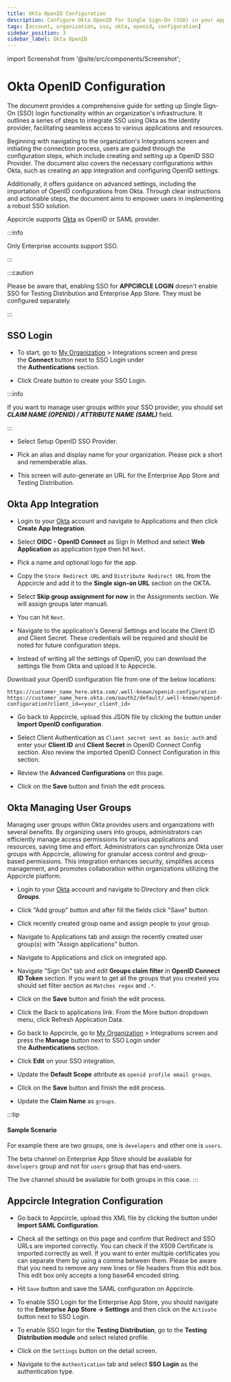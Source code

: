 ```yaml
---
title: Okta OpenID Configuration
description: Configure Okta OpenID for Single Sign-On (SSO) in your app. A detailed guide to boost security and simplify user logins with Appcircle.
tags: [account, organization, sso, okta, openid, configuration]
sidebar_position: 3
sidebar_label: Okta OpenID
---
```


import Screenshot from '@site/src/components/Screenshot';

# Okta OpenID Configuration

The document provides a comprehensive guide for setting up Single Sign-On (SSO) login functionality within an organization's infrastructure.
It outlines a series of steps to integrate SSO using Okta as the identity provider, facilitating seamless access to various applications and resources.

Beginning with navigating to the organization's Integrations screen and initiating the connection process, users are guided through the configuration steps, which include creating and setting up a OpenID SSO Provider.
The document also covers the necessary configurations within Okta, such as creating an app integration and configuring OpenID settings.

Additionally, it offers guidance on advanced settings, including the importation of OpenID configurations from Okta.
Through clear instructions and actionable steps, the document aims to empower users in implementing a robust SSO solution.

Appcircle supports [Okta](https://www.okta.com/) as OpenID or SAML provider.

:::info

Only Enterprise accounts support SSO.

:::

:::caution

Please be aware that, enabling SSO for **APPCIRCLE LOGIN** doesn't enable SSO for Testing Distribution and Enterprise App Store. They must be configured separately.

:::

## SSO Login

- To start, go to [My Organization](/account/my-organization) > Integrations screen and press the **Connect** button next to SSO Login under the **Authentications** section.

<Screenshot url='https://cdn.appcircle.io/docs/assets/integration-sso-connect-sso.png' />

- Click Create button to create your SSO Login.

<Screenshot url='https://cdn.appcircle.io/docs/assets/sso-login2.png' />

:::info

If you want to manage user groups within your SSO provider, you should set **_CLAIM NAME (OPENID) / ATTRIBUTE NAME (SAML)_** field.

:::

- Select Setup OpenID SSO Provider.

<Screenshot url='https://cdn.appcircle.io/docs/assets/sso-login3.png' />

- Pick an alias and display name for your organization. Please pick a short and rememberable alias.

- This screen will auto-generate an URL for the Enterprise App Store and Testing Distribution.

<Screenshot url='https://cdn.appcircle.io/docs/assets/integration-sso-openid-alias.png' />

## Okta App Integration

- Login to your [Okta](https://www.okta.com/) account and navigate to Applications and then click **Create App Integration**.

<Screenshot url='https://cdn.appcircle.io/docs/assets/oktacreateapp.png' />

- Select **OIDC - OpenID Connect** as Sign In Method and select **Web Application** as application type then hit `Next`.

<Screenshot url='https://cdn.appcircle.io/docs/assets/integration-sso-okta-openid-create-app.png' />

- Pick a name and optional logo for the app.

<Screenshot url='https://cdn.appcircle.io/docs/assets/integration-sso-okta-openid-create-app2.png' />

- Copy the `Store Redirect URL` and `Distribute Redirect URL` from the Appcircle and add it to the **Single sign-on URL** section on the OKTA.

<Screenshot url='https://cdn.appcircle.io/docs/assets/integration-sso-okta-openid-create-app-redirect-uri.png' />

- Select **Skip group assignment for now** in the Assignments section. We will assign groups later manuall.

<Screenshot url='https://cdn.appcircle.io/docs/assets/integration-sso-okta-openid-create-app-assign.png' />

- You can hit `Next`.

- Navigate to the application's General Settings and locate the Client ID and Client Secret. These credentials will be required and should be noted for future configuration steps.

<Screenshot url='https://cdn.appcircle.io/docs/assets/integration-sso-okta-openid-client-id-secret.png' />

- Instead of writing all the settings of OpenID, you can download the settings file from Okta and upload it to Appcircle.

Download your OpenID configuration file from one of the below locations:

```
https://customer_name_here.okta.com/.well-known/openid-configuration
https://customer_name_here.okta.com/oauth2/default/.well-known/openid-configuration?client_id=<your_client_id>

```

- Go back to Appcircle, upload this JSON file by clicking the button under **Import OpenID configuration**.

<Screenshot url='https://cdn.appcircle.io/docs/assets/integration-sso-openid-alias.png' />

- Select Client Authentication as `Client secret sent as basic auth` and enter your **Client ID** and **Client Secret** in OpenID Connect Config section. Also review the imported OpenID Connect Configuration in this section.

<Screenshot url='https://cdn.appcircle.io/docs/assets/integration-sso-okta-openid-ac-client-id-secret.png' />

- Review the **Advanced Configurations** on this page.

<Screenshot url='https://cdn.appcircle.io/docs/assets/integration-sso-okta-openid-ac-advanced-config.png' />

- Click on the **Save** button and finish the edit process.

## Okta Managing User Groups

Managing user groups within Okta provides users and organizations with several benefits.
By organizing users into groups, administrators can efficiently manage access permissions for various applications and resources, saving time and effort.
Administrators can synchronize Okta user groups with Appcircle, allowing for granular access control and group-based permissions.
This integration enhances security, simplifies access management, and promotes collaboration within organizations utilizing the Appcircle platform.

- Login to your [Okta](https://www.okta.com/) account and navigate to Directory and then click **_Groups_**.

<Screenshot url='https://cdn.appcircle.io/docs/assets/2812-okta-groups-1.png' />

- Click "Add group" button and after fill the fields click "Save" button.

<Screenshot url='https://cdn.appcircle.io/docs/assets/2812-okta-groups-2.png' />

- Click recently created group name and assign people to your group.

<Screenshot url='https://cdn.appcircle.io/docs/assets/2812-okta-groups-3-new.png' />

- Navigate to Applications tab and assign the recently created user group(s) with "Assign applications" button.

<Screenshot url='https://cdn.appcircle.io/docs/assets/integration-sso-okta-openid-assign-group-to-app.png' />

- Navigate to Applications and click on integrated app.

<Screenshot url='https://cdn.appcircle.io/docs/assets/integration-sso-okta-openid-navigate-to-app.png' />

- Navigate "Sign On" tab and edit **Groups claim filter** in **OpenID Connect ID Token** section. If you want to get all the groups that you created you should set filter section as `Matches regex` and `.*`.

<Screenshot url='https://cdn.appcircle.io/docs/assets/integration-sso-okta-openid-group-claim.png' />

- Click on the **Save** button and finish the edit process.

- Click the Back to applications link. From the More button dropdown menu, click Refresh Application Data.

<Screenshot url='https://cdn.appcircle.io/docs/assets/integration-sso-okta-refresh-app-data.png' />

- Go back to Appcircle, go to [My Organization](/account/my-organization) > Integrations screen and press the **Manage** button next to SSO Login under the **Authentications** section.

<Screenshot url='https://cdn.appcircle.io/docs/assets/integration-sso-manage-sso.png' />

- Click **Edit** on your SSO integration. 

<Screenshot url='https://cdn.appcircle.io/docs/assets/integration-sso-edit-sso.png' />

- Update the **Default Scope** attribute as `openid profile email groups`.

<Screenshot url='https://cdn.appcircle.io/docs/assets/integration-sso-openid-groups-scope.png' />

- Click on the **Save** button and finish the edit process.

- Update the **Claim Name** as `groups`.

<Screenshot url='https://cdn.appcircle.io/docs/assets/integration-sso-groups-claim.png' />


:::tip

#### Sample Scenario

For example there are two groups, one is `developers` and other one is `users`.

The beta channel on Enterprise App Store should be available for `developers` group and not for `users` group that has end-users.

The live channel should be available for both groups in this case.
:::

## Appcircle Integration Configuration

- Go back to Appcircle, upload this XML file by clicking the button under **Import SAML Configuration**.

<Screenshot url='https://cdn.appcircle.io/docs/assets/2777-sso-saml1-new.png' />

- Check all the settings on this page and confirm that Redirect and SSO URLs are imported correctly. You can check if the X509 Certificate is imported correctly as well. If you want to enter multiple certificates you can separate them by using a comma between them. Please be aware that you need to remove any new lines or file headers from this edit box. This edit box only accepts a long base64 encoded string.

- Hit `Save` button and save the SAML configuration on Appcircle.

- To enable SSO Login for the Enterprise App Store, you should navigate to the **Enterprise App Store -> Settings** and then click on the `Activate` button next to SSO Login.

<Screenshot url='https://cdn.appcircle.io/docs/assets/2777-enterprisestore-sso-login.png' />

- To enable SSO login for the **Testing Distribution**, go to the **Testing Distribution module** and select related profile.

<Screenshot url='https://cdn.appcircle.io/docs/assets/2803-distribution-profiles.png' />

- Click on the `Settings` button on the detail screen.

<Screenshot url='https://cdn.appcircle.io/docs/assets/2803-distribution-detail.png' />

- Navigate to the `Authentication` tab and select **SSO Login** as the authentication type.

<Screenshot url='https://cdn.appcircle.io/docs/assets/2777-distribution-sso-login.png' />
